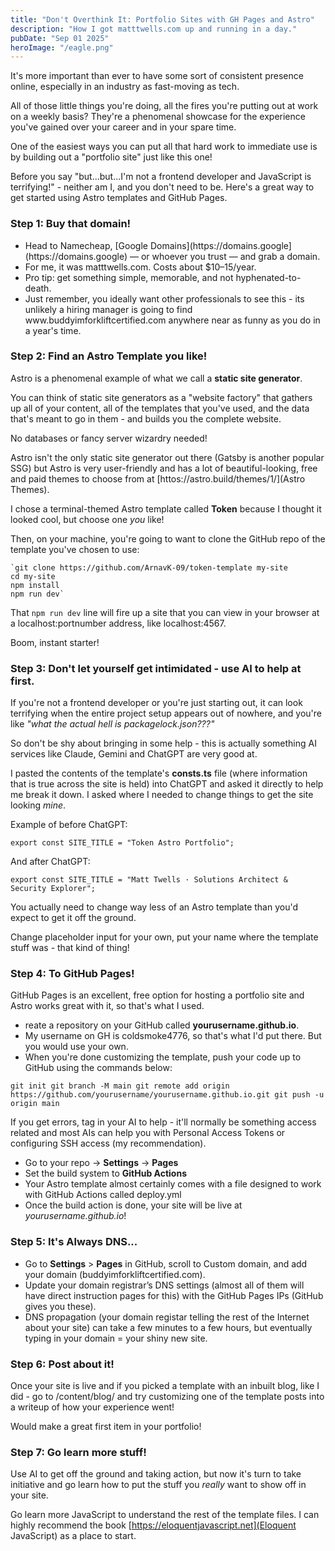 ```yaml
---
title: "Don't Overthink It: Portfolio Sites with GH Pages and Astro"
description: "How I got matttwells.com up and running in a day."
pubDate: "Sep 01 2025"
heroImage: "/eagle.png"
---
```


It's more important than ever to have some sort of consistent presence online, especially in an industry as fast-moving as tech.

All of those little things you're doing, all the fires you're putting out at work on a weekly basis?
They're a phenomenal showcase for the experience you've gained over your career and in your spare time.

One of the easiest ways you can put all that hard work to immediate use is by building out a "portfolio site" just like this one!

Before you say "but...but...I'm not a frontend developer and JavaScript is terrifying!" - neither am I, and you don't need to be.
Here's a great way to get started using Astro templates and GitHub Pages.


### Step 1: Buy that domain!

<ul>
  <li>Head to Namecheap, [Google Domains](https://domains.google](https://domains.google) — or whoever you trust — and grab a domain.</li>
  <li>For me, it was matttwells.com. Costs about $10–15/year.</li>
  <li>Pro tip: get something simple, memorable, and not hyphenated-to-death.</li>
  <li>Just remember, you ideally want other professionals to see this - its unlikely a hiring manager is going to find www.buddyimforkliftcertified.com anywhere near as funny as you do in a year's time. </li>
</ul>



### Step 2: Find an Astro Template you like!

Astro is a phenomenal example of what we call a <strong>static site generator</strong>.

You can think of static site generators as a "website factory" that gathers up all of your content, all of the templates that you've used, and the data that's meant to go in them - and builds you the complete website.

No databases or fancy server wizardry needed!

Astro isn't the only static site generator out there (Gatsby is another popular SSG) but Astro is very user-friendly and has a lot of beautiful-looking, free and paid themes to choose from at [httos://astro.build/themes/1/](Astro Themes).

I chose a terminal-themed Astro template called <strong>Token</strong> because I thought it looked cool, but choose one <em>you</em> like! 

Then, on your machine, you're going to want to clone the GitHub repo of the template you've chosen to use:

    `git clone https://github.com/ArnavK-09/token-template my-site
    cd my-site
    npm install
    npm run dev`

That `npm run dev` line will fire up a site that you can view in your browser at a localhost:portnumber address, like localhost:4567. 

Boom, instant starter!


### Step 3: Don't let yourself get intimidated - use AI to help at first.

If you're not a frontend developer or you're just starting out, it can look terrifying when the entire project setup appears out of nowhere, and you're like <em>"what the actual hell is packagelock.json???"</em>

So don't be shy about bringing in some help - this is actually something AI services like Claude, Gemini and ChatGPT are very good at.

I pasted the contents of the template's <strong>consts.ts</strong> file (where information that is true across the site is held) into ChatGPT and asked it directly to help me break it down. I asked where I needed to change things to get the site looking <em>mine</em>.

Example of before ChatGPT:

`export const SITE_TITLE = "Token Astro Portfolio";`

And after ChatGPT:

`export const SITE_TITLE = "Matt Twells · Solutions Architect & Security Explorer";`

You actually need to change way less of an Astro template than you'd expect to get it off the ground. 

Change placeholder input for your own, put your name where the template stuff was - that kind of thing!


### Step 4: To GitHub Pages!

GitHub Pages is an excellent, free option for hosting a portfolio site and Astro works great with it, so that's what I used.

<ul>
<li>reate a repository on your GitHub called <strong>yourusername.github.io</strong>.</li>
<li>My username on GH is coldsmoke4776, so that's what I'd put there. But you would use your own.</li>
<li>When you're done customizing the template, push your code up to GitHub using the commands below:</li>
</ul>


`git init
git branch -M main
git remote add origin https://github.com/yourusername/yourusername.github.io.git
git push -u origin main
`

If you get errors, tag in your AI to help - it'll normally be something access related and most AIs can help you with Personal Access Tokens or configuring SSH access (my recommendation).

<ul>
<li>Go to your repo → <strong>Settings</strong> → <strong>Pages</strong></li>
<li>Set the build system to <strong>GitHub Actions</strong></li>
<li>Your Astro template almost certainly comes with a file designed to work with GitHub Actions called deploy.yml</li>
<li>Once the build action is done, your site will be live at <em>yourusername.github.io</em>!</li>
</ul>


### Step 5: It's Always DNS...

<ul>
<li>Go to <strong>Settings</strong> > <strong>Pages</strong> in GitHub, scroll to Custom domain, and add your domain (buddyimforkliftcertified.com).</li>
<li>Update your domain registrar’s DNS settings (almost all of them will have direct instruction pages for this) with the GitHub Pages IPs (GitHub gives you these).</li>
<li>DNS propagation (your domain registar telling the rest of the Internet about your site) can take a few minutes to a few hours, but eventually typing in your domain = your shiny new site.</li>
</ul>


### Step 6: Post about it!

Once your site is live and if you picked a template with an inbuilt blog, like I did - go to /content/blog/ and try customizing one of the template posts into a writeup of how your experience went!

Would make a great first item in your portfolio!


### Step 7: Go learn more stuff!

Use AI to get off the ground and taking action, but now it's turn to take initiative and go learn how to put the stuff you <em>really</em> want to show off in your site.

Go learn more JavaScript to understand the rest of the template files. I can highly recommend the book [https://eloquentjavascript.net](Eloquent JavaScript) as a place to start.